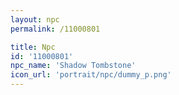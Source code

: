 ```yaml
---
layout: npc
permalink: /11000801

title: Npc
id: '11000801'
npc_name: 'Shadow Tombstone'
icon_url: 'portrait/npc/dummy_p.png'
---
```

